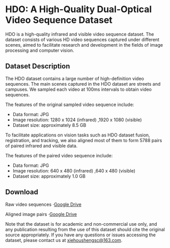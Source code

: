 # HDO: A High-Quality Dual-Optical Video Sequence Dataset

HDO is a high-quality infrared and visible video sequence dataset. The dataset consists of various HD video sequences captured under different scenes, aimed to facilitate research and development in the fields of image processing and computer vision.

## Dataset Description

The HDO dataset contains a large number of high-definition video sequences. The main scenes captured in the HDO dataset are streets and campuses. We sampled each video at 100ms intervals to obtain video sequences.

The features of the original sampled video sequence include:

- Data format: JPG
- Image resolution: 1280 x 1024 (infrared) ,1920 x 1080 (visible)
- Dataset size: approximately 8.5 GB

To facilitate applications on vision tasks such as HDO dataset fusion, registration, and tracking, we also aligned most of them to form 5788 pairs of paired infrared and visible data.

The features of the paired video sequence include:

- Data format: JPG
- Image resolution: 640 x 480 (infrared) ,640 x 480 (visible)
- Dataset size: approximately 1.0 GB

## Download

Raw video sequences ·[Google Drive](https://drive.google.com/drive/folders/1rN5o903LXiIq54IvgxGLJnfb_f1jtoMt?usp=share_link)

Aligned image pairs ·[Google Drive](https://drive.google.com/drive/folders/1Pzoai_ZzaHOF12AOGqmEZBg6bWq8t-cA?usp=share_link)

Note that the dataset is for academic and non-commercial use only, and any publication resulting from the use of this dataset should cite the original source appropriately. If you have any questions or issues accessing the dataset, please contact us at xiehoushengsc@163.com.
